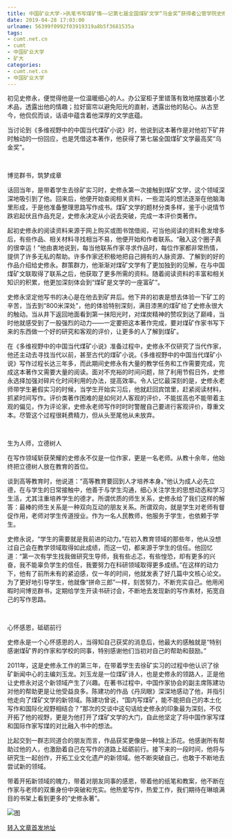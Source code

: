 ```yaml
---
title: 中国矿业大学->执笔书写煤矿情——记第七届全国煤矿文学“乌金奖”获得者公管学院史修永 | cumt.net.cn
date: 2019-04-28 17:03:00
urlname: 56399f0992f03919319a8b5f3681535a
tags: 
- cumt.net.cn
- cumt
- 中国矿业大学
- 矿大
categories:
- cumt.net.cn
- 中国矿业大学
---
```


初见史修永，便觉得他是一位温暖细心的人。办公室柜子里错落有致地摆放着小艺术品，透露出他的情趣；拉好窗帘以避免阳光的直射，透露出他的贴心。从古至今，他侃侃而谈，话语中蕴含着他深厚的文学底蕴。

当讨论到《多维视野中的中国当代煤矿小说》时，他说到这本著作是对他初下矿井时触动的一份回应，也是凭借这本著作，他获得了第七届全国煤矿文学最高奖“乌金奖”。

  

博览群书，筑梦成章

话回当年，是带着学生去徐矿实习时，史修永第一次接触到煤矿文学，这个领域深深地吸引到了他。回来后，他便开始查阅相关资料，一些混沌的想法逐渐在他脑海里形成，于是他准备整理思路写作成书。煤矿文学的题材分类多样，鉴于小说情节跌宕起伏且作品充足，史修永决定从小说去突破，完成一本评价类著作。

起初史修永的阅读资料来源于网上购买或图书馆借阅，可当他阅读的资料愈发增多后，有些作品、相关材料寻找相当不易，他便开始和作者联系。“融入这个圈子真的很幸运！”他由衷地说到，每当他联系作家寻求作品时，每位作家都非常热情，提供了许多无私的帮助。许多作家还积极地把自己拥有的人脉资源、了解到的好的作品介绍给史修永。群策群力，他渐渐对煤矿文学有了更加独到的见解，在与中国煤矿文联取得了联系之后，他获取了更多所需的资料。随着阅读资料的丰富和相关知识的积累，他更加深刻体会到“煤矿是文学的一座富矿”。

史修永坚定他写书的决心是在他去到矿井后。他下井的初衷是想去体验一下矿工的辛苦，当去到“800米深处”，他的体验特别深刻，满目漆黑的煤矿给了史修永很大的触动。当从井下返回地面看到第一抹阳光时，对煤炭精神的赞叹到达了巅峰，当时他就感受到了一股强烈的动力——一定要把这本著作完成，要对煤矿作家书写下来的东西做一个好的研究和客观的评价，让更多的人了解到煤矿。

在《多维视野中的中国当代煤矿小说》准备过程中，史修永不仅研究了当代作家，他还主动去寻找当代以前，甚至古代的煤矿小说。《多维视野中的中国当代煤矿小说》写作过程长达三年多，而此期间史修永有大量的教学任务和工作需要完成，完成这本著作又需要大量的阅读。面对不充裕的时间问题，除了利用节假日外，史修永选择加强对碎片化时间利用的办法，提高效率。令人记忆最深刻的是，史修永老师带学生暑假实习的时候，当学生开始实习后，他就赶回宾馆里，赶紧阅读材料，抓紧时间写作。评价类著作困难的是如何对人客观的评价，不能拔高也不能带着主观的偏见，作为评论家，史修永老师写作时时时警醒自己要进行客观评价，尊重文本。尽管这个过程很耗费精力，但从头至尾他从未放弃。

  

生为人师，立德树人

在写作领域斩获荣耀的史修永不仅是一位作家，更是一名老师。从教十余年，他始终把立德树人放在教育的首位。

谈到高等教育时，他说道：“高等教育要回到人才培养本身。”他认为成人必先立德，在与学生的日常接触中，他善于与学生沟通，细心关注学生的思想动态和学习生活，尤其注重培养学生的德才。所谓优质的师生关系，史修永给了我们这样的解答：最棒的师生关系是一种双向互动的朋友关系。所谓双向，就是学生对老师有督促作用，老师对学生传道授业。作为一名人民教师，他服务于学生，也依赖于学生。

史修永说，“学生的需要就是我前进的动力。”在初入教育领域的那些年，他从没想过自己会在教学领域取得如此成绩，而这一切，都来源于学生的信任。他回忆道：“第一次有学生找我做研究生导师，我有些忐忑，有些惶恐，却有更多的兴奋，我不能辜负学生的信任，我要努力在科研领域取得更多成绩。”在这样的动力下，他有了前所未有的紧迫感，仅一年的时间，他就发表了好几篇中文核心论文。为了更好地引导学生，他就像“拼命三郎”一样，刻苦努力，不断充实自己。他用闲暇时间博览群书，定期给学生开读书研讨会，不断地去发现新的写作素材，拓宽自己的写作思路。

  

心怀感恩，砥砺前行

史修永是一个心怀感恩的人，当得知自己获奖的消息后，他最大的感触就是“特别感谢煤矿界的作家和学校的同事，特别感谢他们当初对自己的帮助和鼓励。”

2011年，这是史修永工作的第三年，在带着学生去徐矿实习的过程中他认识了徐矿新闻中心的主编刘玉龙。刘玉龙是一位煤矿诗人，也是史修永的领路人，正是他让史修永对这个新领域产生了兴趣。在著书过程中，中国作家协会的副主席陈建功对他的帮助更是让他受益良多。陈建功的作品《丹凤眼》深深地感动了他，并指引他走向了煤矿文学的新领域。陈建功曾说，“国内写煤矿，能不能把自己的本土化写作和国际化视野相结合？”那次的交谈中这句话给史修永的印象最为深刻，不仅开拓了他的视野，更是为他打开了煤矿文学的大门，自此他坚定了将中国作家写煤和国际作家写煤的对比融入书中的想法。

比起交到一群志同道合的朋友而言，作品获奖更像是一种锦上添花。他感谢所有帮助过他的人，也激励着自己在写作的道路上砥砺前行。接下来的一段时间，他将与研究生一起创作，开拓工业文化遗产的新领域。他不断突破自己，也敢于不断地去尝试新的领域。

带着开拓新领域的魄力，带着对朋友同事的感恩，带着他的纸笔和教案，他不断在作家与老师的双重身份中突破和充实。他热爱写作，热爱工作，我们期待在琳琅满目的书架上看到更多的“史修永著”。

![图](http://xwzx.cumt.edu.cn/_upload/article/images/cd/7f/9a56a11f4059a055c72fa1d366f8/9fcf3a0e-9652-4e12-88bc-681230b6b794.jpg)

[转入文章首发地址](http://xwzx.cumt.edu.cn/cd/4b/c521a511307/page.htm)
